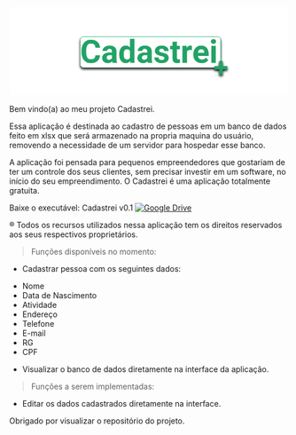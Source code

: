 ![Screenshot](source/resources/img/logos/logomain.png)

Bem vindo(a) ao meu projeto Cadastrei.

Essa aplicação é destinada ao cadastro de pessoas em um banco de dados feito em xlsx que será armazenado na propria maquina do usuário,
removendo a necessidade de um servidor para hospedar esse banco.

A aplicação foi pensada para pequenos empreendedores que gostariam de ter um controle dos seus clientes, sem precisar investir em um software,
no início do seu empreendimento. O Cadastrei é uma aplicação totalmente gratuita.


Baixe o executável:
Cadastrei v0.1
<a href="https://drive.google.com/file/d/1dY45Ok48CbPaQ-i5cwHV7YmVOm1Zn2NO/view?usp=sharing">
  <img src="source/resources/img/icons/mainicon.ico" alt="Google Drive">
</a>

® Todos os recursos utilizados nessa aplicação tem os direitos reservados aos seus respectivos proprietários.

> Funções disponíveis no momento:

* Cadastrar pessoa com os seguintes dados:
- Nome
- Data de Nascimento
- Atividade
- Endereço
- Telefone
- E-mail
- RG
- CPF

* Visualizar o banco de dados diretamente na interface da aplicação.

> Funções a serem implementadas:

* Editar os dados cadastrados diretamente na interface.

Obrigado por visualizar o repositório do projeto.
